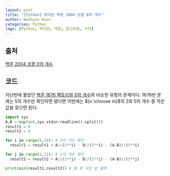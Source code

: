 ```yaml
--- 
layout: post
title: "[Python] 파이썬 백준 2004 조합 0의 개수"
author: Woohyun Kwon
categories: Python
tags: [Python, 파이썬, 백준, 알고리즘, 수학]
---
```


## 출처

[백준 2004 조합 0의 개수](https://www.acmicpc.net/problem/2004)

## 코드

지난번에 풀었던 [백준 1676 팩토리얼 0의 개수](https://woohyunkwon.github.io/python/2022/01/02/1676.html)와 비슷한 유형의 문제이다. 1676번 문제는 5의 개수만 확인하면 됐다면 이번에는 ${n \choose m}$의 2와 5의 개수 중 작은 값을 찾으면 된다.

```Python
import sys
A,B = map(int,sys.stdin.readline().split())
result1 = 0
result2 = 0

for i in range(1,14): # 5의 개수 확인
  result1 = result1 + A//(5**i) - B//(5**i) - (A-B)//(5**i)

for j in range(1,31): # 2의 개수 확인
  result2 = result2 + A//(2**j) - B//(2**j) - (A-B)//(2**j)

print(min(result1,result2)) # 둘 중 작은 값 출력
```